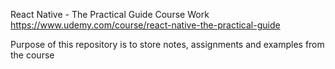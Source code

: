 React Native - The Practical Guide Course Work
https://www.udemy.com/course/react-native-the-practical-guide

Purpose of this repository is to store notes, assignments and examples from the course
